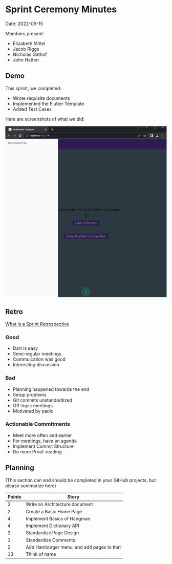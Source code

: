 # Sprint Ceremony Minutes

Date: 2022-09-15

Members present:

* Elizabeth Mittel
* Jacob Riggs
* Nicholas Gathof
* John Hatton

## Demo

This sprint, we completed:

* Wrote requisite documents
* Implemented the Flutter Template
* Added Test Cases

Here are screenshots of what we did:

![Thing](/docs/images/Sprint1_Screenshot.png?raw=true)

## Retro

[What is a Sprint Retrospective](https://www.scrum.org/resources/what-is-a-sprint-retrospective)

### Good

* Dart is easy
* Semi-regular meetings
* Commuication was good
* Interesting discussion

### Bad

* Planning happened towards the end
* Setup problems
* Git commits unstandardized
* Off-topic meetings
* Motivated by panic

### Actionable Commitments

* Meet more often and earlier
* For meetings, have an agenda
* Implement Commit Structure
* Do more Proof-reading

## Planning

(This section can and should be completed in your GitHub projects, but please summarize here)

Points | Story
-------|--------
2      | Write an Architecture document
2      | Create a Basic Home Page
4      | Implement Basics of Hangman
4      | Implement Dictionary API
2      | Standardize Page Design
1      | Standardize Comments
2      | Add Hamburger menu, and add pages to that
13     | Think of name